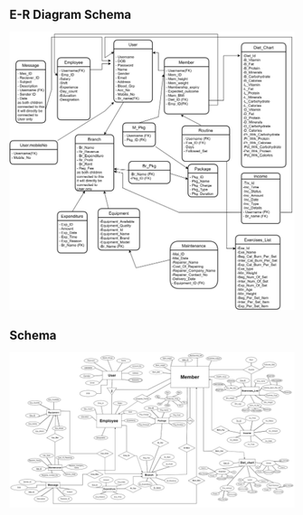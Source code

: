 ## E-R Diagram Schema

![E-R Diagram Schema](ER%20and%20Schema/E-R%20Diagram-Schema.jpg)

## Schema
<img src="ER%20and%20Schema/schema.png" alt="schema" width="1200">
